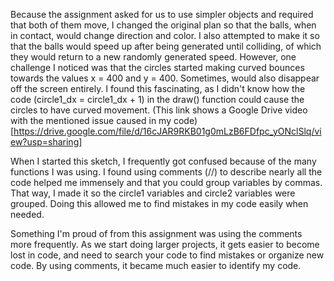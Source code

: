 Because the assignment asked for us to use simpler objects and required that both of them move, I changed the original plan so that the balls, when in contact, would change direction and color. I also attempted to make it so that the balls would speed up after being generated until colliding, of which they would return to a new randomly generated speed. However, one challenge I noticed was that the circles started making curved bounces towards the values x = 400 and y = 400. Sometimes, would also disappear off the screen entirely. I found this fascinating, as I didn't know how the code (circle1_dx = circle1_dx + 1) in the draw() function could cause the circles to have curved movement. (This link shows a Google Drive video with the mentioned issue caused in my code) [https://drive.google.com/file/d/16cJAR9RKB01g0mLzB6FDfpc_yONclSlq/view?usp=sharing]

When I started this sketch, I frequently got confused because of the many functions I was using. I found  using comments (//) to describe nearly all the code helped me immensely and that you could group variables by commas. That way, I made it so the circle1 variables and circle2 variables were grouped. Doing this allowed me to find mistakes in my code easily when needed.

Something I'm proud of from this assignment was using the comments more frequently. As we start doing larger projects, it gets easier to become lost in code, and need to search your code to find mistakes or organize new code. By using comments, it became much easier to identify my code.
